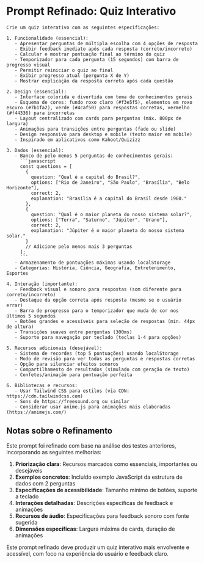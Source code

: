 # Prompt Refinado: Quiz Interativo

```
Crie um quiz interativo com as seguintes especificações:

1. Funcionalidade (essencial):
   - Apresentar perguntas de múltipla escolha com 4 opções de resposta
   - Exibir feedback imediato após cada resposta (correto/incorreto)
   - Calcular e mostrar pontuação final ao término do quiz
   - Temporizador para cada pergunta (15 segundos) com barra de progresso visual
   - Permitir reiniciar o quiz ao final
   - Exibir progresso atual (pergunta X de Y)
   - Mostrar explicação da resposta correta após cada questão

2. Design (essencial):
   - Interface colorida e divertida com tema de conhecimentos gerais
   - Esquema de cores: fundo roxo claro (#f3e5f5), elementos em roxo escuro (#7b1fa2), verde (#4caf50) para respostas corretas, vermelho (#f44336) para incorretas
   - Layout centralizado com cards para perguntas (máx. 800px de largura)
   - Animações para transições entre perguntas (fade ou slide)
   - Design responsivo para desktop e mobile (texto maior em mobile)
   - Inspirado em aplicativos como Kahoot/Quizizz

3. Dados (essencial):
   - Banco de pelo menos 5 perguntas de conhecimentos gerais:
     ```javascript
     const questions = [
       {
         question: "Qual é a capital do Brasil?",
         options: ["Rio de Janeiro", "São Paulo", "Brasília", "Belo Horizonte"],
         correct: 2,
         explanation: "Brasília é a capital do Brasil desde 1960."
       },
       {
         question: "Qual é o maior planeta do nosso sistema solar?",
         options: ["Terra", "Saturno", "Júpiter", "Urano"],
         correct: 2,
         explanation: "Júpiter é o maior planeta do nosso sistema solar."
       }
       // Adicione pelo menos mais 3 perguntas
     ];
     ```
   - Armazenamento de pontuações máximas usando localStorage
   - Categorias: História, Ciência, Geografia, Entretenimento, Esportes

4. Interação (importante):
   - Feedback visual e sonoro para respostas (som diferente para correto/incorreto)
   - Destaque da opção correta após resposta (mesmo se o usuário errar)
   - Barra de progresso para o temporizador que muda de cor nos últimos 5 segundos
   - Botões grandes e acessíveis para seleção de respostas (min. 44px de altura)
   - Transições suaves entre perguntas (300ms)
   - Suporte para navegação por teclado (teclas 1-4 para opções)

5. Recursos adicionais (desejável):
   - Sistema de recordes (top 5 pontuações) usando localStorage
   - Modo de revisão para ver todas as perguntas e respostas corretas
   - Opção para silenciar efeitos sonoros
   - Compartilhamento de resultados (simulado com geração de texto)
   - Confetes/animação para pontuação perfeita

6. Bibliotecas e recursos:
   - Usar Tailwind CSS para estilos (via CDN: https://cdn.tailwindcss.com)
   - Sons de https://freesound.org ou similar
   - Considerar usar anime.js para animações mais elaboradas (https://animejs.com/)
```

## Notas sobre o Refinamento

Este prompt foi refinado com base na análise dos testes anteriores, incorporando as seguintes melhorias:

1. **Priorização clara**: Recursos marcados como essenciais, importantes ou desejáveis
2. **Exemplos concretos**: Incluído exemplo JavaScript da estrutura de dados com 2 perguntas
3. **Especificações de acessibilidade**: Tamanho mínimo de botões, suporte a teclado
4. **Interações detalhadas**: Descrições específicas de feedback e animações
5. **Recursos de áudio**: Especificações para feedback sonoro com fonte sugerida
6. **Dimensões específicas**: Largura máxima de cards, duração de animações

Este prompt refinado deve produzir um quiz interativo mais envolvente e acessível, com foco na experiência do usuário e feedback claro.
